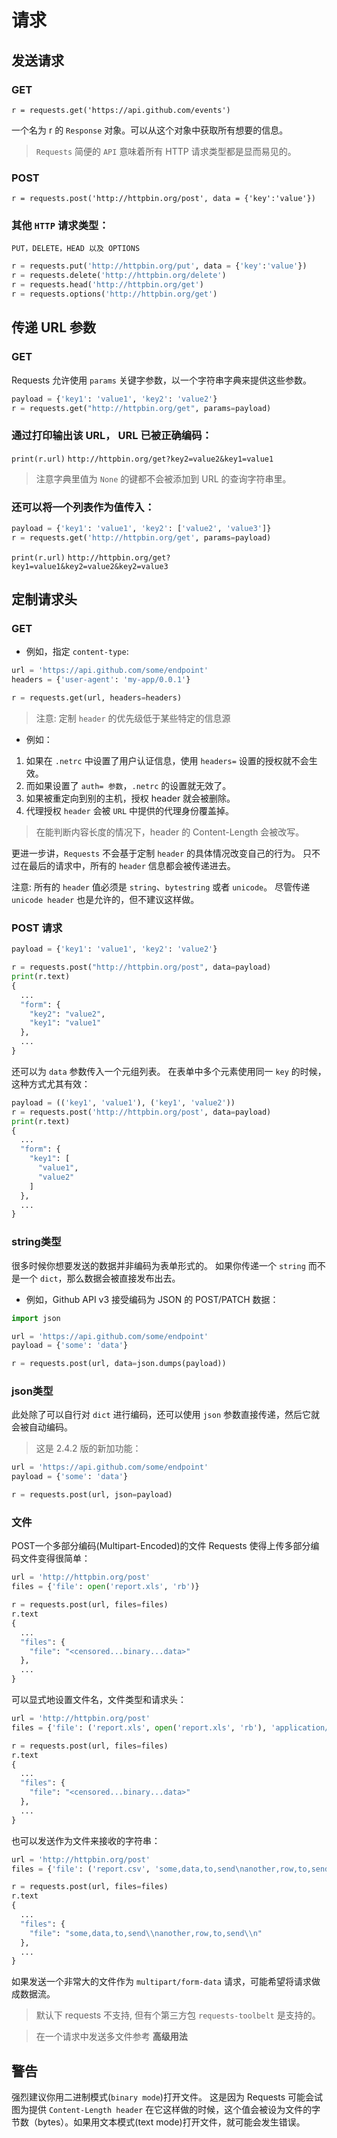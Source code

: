 # 请求

## 发送请求

### GET

`r = requests.get('https://api.github.com/events')`

一个名为 r 的 `Response` 对象。可以从这个对象中获取所有想要的信息。

> `Requests` 简便的 `API` 意味着所有 HTTP 请求类型都是显而易见的。

### POST

`r = requests.post('http://httpbin.org/post', data = {'key':'value'})`

### 其他 `HTTP` 请求类型：

`PUT，DELETE，HEAD 以及 OPTIONS`

```python
r = requests.put('http://httpbin.org/put', data = {'key':'value'})
r = requests.delete('http://httpbin.org/delete')
r = requests.head('http://httpbin.org/get')
r = requests.options('http://httpbin.org/get')
```

## 传递 URL 参数

### GET

Requests 允许使用 `params` 关键字参数，以一个字符串字典来提供这些参数。

```python
payload = {'key1': 'value1', 'key2': 'value2'}
r = requests.get("http://httpbin.org/get", params=payload)
```

### 通过打印输出该 URL， URL 已被正确编码：

`print(r.url)`
`http://httpbin.org/get?key2=value2&key1=value1`

> 注意字典里值为 `None` 的键都不会被添加到 URL 的查询字符串里。

### 还可以将一个列表作为值传入：

```python
payload = {'key1': 'value1', 'key2': ['value2', 'value3']}
r = requests.get('http://httpbin.org/get', params=payload)
```

`print(r.url)`
`http://httpbin.org/get?key1=value1&key2=value2&key2=value3`

## 定制请求头

### GET

- 例如，指定 `content-type`:

```python
url = 'https://api.github.com/some/endpoint'
headers = {'user-agent': 'my-app/0.0.1'}

r = requests.get(url, headers=headers)
```

> 注意: 定制 `header` 的优先级低于某些特定的信息源

- 例如：

1. 如果在 `.netrc` 中设置了用户认证信息，使用 `headers=` 设置的授权就不会生效。
2. 而如果设置了 `auth= 参数`，`.netrc` 的设置就无效了。
3. 如果被重定向到别的主机，授权 header 就会被删除。
4. 代理授权 `header` 会被 `URL` 中提供的代理身份覆盖掉。

> 在能判断内容长度的情况下，header 的 Content-Length 会被改写。

更进一步讲，`Requests` 不会基于定制 `header` 的具体情况改变自己的行为。
只不过在最后的请求中，所有的 `header` 信息都会被传递进去。

注意: 所有的 `header` 值必须是 `string`、`bytestring` 或者 `unicode`。
尽管传递 `unicode header` 也是允许的，但不建议这样做。

### POST 请求

```python
payload = {'key1': 'value1', 'key2': 'value2'}

r = requests.post("http://httpbin.org/post", data=payload)
print(r.text)
{
  ...
  "form": {
    "key2": "value2",
    "key1": "value1"
  },
  ...
}
```

还可以为 `data` 参数传入一个元组列表。
在表单中多个元素使用同一 `key` 的时候，这种方式尤其有效：

```python
payload = (('key1', 'value1'), ('key1', 'value2'))
r = requests.post('http://httpbin.org/post', data=payload)
print(r.text)
{
  ...
  "form": {
    "key1": [
      "value1",
      "value2"
    ]
  },
  ...
}
```

### string类型

很多时候你想要发送的数据并非编码为表单形式的。
如果你传递一个 `string` 而不是一个 `dict`，那么数据会被直接发布出去。

- 例如，Github API v3 接受编码为 JSON 的 POST/PATCH 数据：

```python
import json

url = 'https://api.github.com/some/endpoint'
payload = {'some': 'data'}

r = requests.post(url, data=json.dumps(payload))
```

### json类型

此处除了可以自行对 `dict` 进行编码，还可以使用 `json` 参数直接传递，然后它就会被自动编码。
> 这是 2.4.2 版的新加功能：

```python
url = 'https://api.github.com/some/endpoint'
payload = {'some': 'data'}

r = requests.post(url, json=payload)
```

### 文件

POST一个多部分编码(Multipart-Encoded)的文件
Requests 使得上传多部分编码文件变得很简单：

```python
url = 'http://httpbin.org/post'
files = {'file': open('report.xls', 'rb')}

r = requests.post(url, files=files)
r.text
{
  ...
  "files": {
    "file": "<censored...binary...data>"
  },
  ...
}
```

可以显式地设置文件名，文件类型和请求头：

```python
url = 'http://httpbin.org/post'
files = {'file': ('report.xls', open('report.xls', 'rb'), 'application/vnd.ms-excel', {'Expires': '0'})}

r = requests.post(url, files=files)
r.text
{
  ...
  "files": {
    "file": "<censored...binary...data>"
  },
  ...
}
```

也可以发送作为文件来接收的字符串：

```python
url = 'http://httpbin.org/post'
files = {'file': ('report.csv', 'some,data,to,send\nanother,row,to,send\n')}

r = requests.post(url, files=files)
r.text
{
  ...
  "files": {
    "file": "some,data,to,send\\nanother,row,to,send\\n"
  },
  ...
}
```

如果发送一个非常大的文件作为 `multipart/form-data` 请求，可能希望将请求做成数据流。
> 默认下 requests 不支持, 但有个第三方包 `requests-toolbelt` 是支持的。


> 在一个请求中发送多文件参考 **高级用法** 

## 警告

强烈建议你用二进制模式(`binary mode`)打开文件。
这是因为 Requests 可能会试图为提供 `Content-Length header`
在它这样做的时候，这个值会被设为文件的字节数（bytes）。如果用文本模式(text mode)打开文件，就可能会发生错误。

